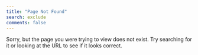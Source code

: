 ```yaml
---
title: "Page Not Found"
search: exclude
comments: false
---  
```


Sorry, but the page you were trying to view does not exist. Try searching for it or looking at the URL to see if it looks correct.
